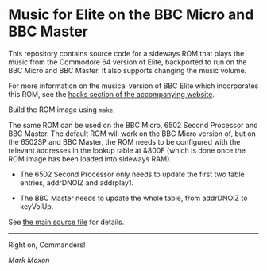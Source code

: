 # Music for Elite on the BBC Micro and BBC Master

This repository contains source code for a sideways ROM that plays the music from the Commodore 64 version of Elite, backported to run on the BBC Micro and BBC Master. It also supports changing the music volume.

For more information on the musical version of BBC Elite which incorporates this ROM, see the [hacks section of the accompanying website](https://www.bbcelite.com/hacks/bbc_elite_with_music.html).

Build the ROM image using `make`.

The same ROM can be used on the BBC Micro, 6502 Second Processor and BBC Master. The default ROM will work on the BBC Micro version of, but on the 6502SP and BBC Master, the ROM needs to be configured with the relevant addresses in the lookup table at &800F (which is done once the ROM image has been loaded into sideways RAM).

* The 6502 Second Processor only needs to update the first two table entries, addrDNOIZ and addrplay1.

* The BBC Master needs to update the whole table, from addrDNOIZ to keyVolUp.

See [the main source file](elite-music.asm) for details.

---

Right on, Commanders!

_Mark Moxon_